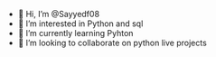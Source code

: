 - 👋 Hi, I’m @Sayyedf08
- 👀 I’m interested in Python and sql
- 🌱 I’m currently learning Pyhton
- 💞️ I’m looking to collaborate on python live projects


<!---
Sayyedf08/Sayyedf08 is a ✨ special ✨ repository because its `README.md` (this file) appears on your GitHub profile.
You can click the Preview link to take a look at your changes.
--->
